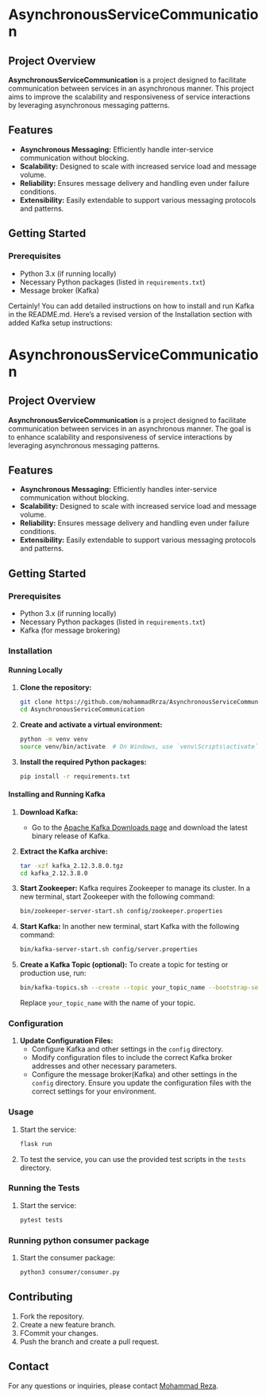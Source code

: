 # AsynchronousServiceCommunication

## Project Overview
**AsynchronousServiceCommunication** is a project designed to facilitate communication between services in an asynchronous manner. This project aims to improve the scalability and responsiveness of service interactions by leveraging asynchronous messaging patterns.

## Features
- **Asynchronous Messaging:** Efficiently handle inter-service communication without blocking.
- **Scalability:** Designed to scale with increased service load and message volume.
- **Reliability:** Ensures message delivery and handling even under failure conditions.
- **Extensibility:** Easily extendable to support various messaging protocols and patterns.

## Getting Started

### Prerequisites
- Python 3.x (if running locally)
- Necessary Python packages (listed in `requirements.txt`)
- Message broker (Kafka)

Certainly! You can add detailed instructions on how to install and run Kafka in the README.md. Here’s a revised version of the Installation section with added Kafka setup instructions:


# AsynchronousServiceCommunication

## Project Overview
**AsynchronousServiceCommunication** is a project designed to facilitate communication between services in an asynchronous manner. The goal is to enhance scalability and responsiveness of service interactions by leveraging asynchronous messaging patterns.

## Features
- **Asynchronous Messaging:** Efficiently handles inter-service communication without blocking.
- **Scalability:** Designed to scale with increased service load and message volume.
- **Reliability:** Ensures message delivery and handling even under failure conditions.
- **Extensibility:** Easily extendable to support various messaging protocols and patterns.

## Getting Started

### Prerequisites
- Python 3.x (if running locally)
- Necessary Python packages (listed in `requirements.txt`)
- Kafka (for message brokering)

### Installation

#### Running Locally

1. **Clone the repository:**
    ```bash
    git clone https://github.com/mohammadRrza/AsynchronousServiceCommunication.git
    cd AsynchronousServiceCommunication
    ```

2. **Create and activate a virtual environment:**
    ```bash
    python -m venv venv
    source venv/bin/activate  # On Windows, use `venv\Scripts\activate`
    ```

3. **Install the required Python packages:**
    ```bash
    pip install -r requirements.txt
    ```

#### Installing and Running Kafka

1. **Download Kafka:**
   - Go to the [Apache Kafka Downloads page](https://kafka.apache.org/downloads) and download the latest binary release of Kafka.

2. **Extract the Kafka archive:**
    ```bash
    tar -xzf kafka_2.12.3.8.0.tgz  
    cd kafka_2.12.3.8.0
    ```

3. **Start Zookeeper:**
   Kafka requires Zookeeper to manage its cluster. In a new terminal, start Zookeeper with the following command:
    ```bash
    bin/zookeeper-server-start.sh config/zookeeper.properties
    ```

4. **Start Kafka:**
   In another new terminal, start Kafka with the following command:
    ```bash
    bin/kafka-server-start.sh config/server.properties
    ```

5. **Create a Kafka Topic (optional):**
   To create a topic for testing or production use, run:
    ```bash
    bin/kafka-topics.sh --create --topic your_topic_name --bootstrap-server localhost:9092 --partitions 1 --replication-factor 1
    ```
   Replace `your_topic_name` with the name of your topic.

### Configuration
1. **Update Configuration Files:**
   - Configure Kafka and other settings in the `config` directory.
   - Modify configuration files to include the correct Kafka broker addresses and other necessary parameters.
   - Configure the message broker(Kafka) and other settings in the `config` directory. Ensure you update the configuration files with the correct settings for your environment.


### Usage
1. Start the service:
    ```bash
    flask run
    ```
2. To test the service, you can use the provided test scripts in the `tests` directory.

### Running the Tests
1. Start the service:
    ```bash
    pytest tests
    ```

### Running python consumer package
1. Start the consumer package:
    ```bash
    python3 consumer/consumer.py
    ```
   
## Contributing
1. Fork the repository.
2. Create a new feature branch.
3. FCommit your changes.
4. Push the branch and create a pull request.


## Contact

For any questions or inquiries, please contact [Mohammad Reza](mr.taheri25461@gmail.com).